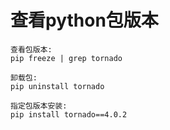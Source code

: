 # 查看python包版本

```
查看包版本:
pip freeze | grep tornado
```

```
卸载包:
pip uninstall tornado
```

```
指定包版本安装:
pip install tornado==4.0.2
```
